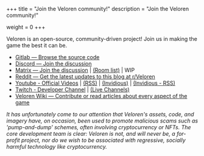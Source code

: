 +++
title = "Join the Veloren community!"
description = "Join the Veloren community!"

weight = 0
+++

Veloren is an open-source, community-driven project! Join us in making the game the best it can be.

* [Gitlab — Browse the source code](https://gitlab.com/veloren/veloren)
* [Discord — Join the discussion](https://discord.gg/ecUxc9N)
* [Matrix — Join the discussion](https://matrix.to/#/#veloren-space:fachschaften.org) | [(Room list)](@/matrix_room_list.md) | WIP
* [Reddit — Get the latest updates to this blog at r/Veloren](https://www.reddit.com/r/Veloren/)
* [Youtube - Official Videos](https://youtube.com/channel/UCmRjlnKnSRRihWPPNasl_Qw) | [(RSS)](https://www.youtube.com/feeds/videos.xml?channel_id=UCmRjlnKnSRRihWPPNasl_Qw) | [(Invidious)](https://yewtu.be/channel/UCmRjlnKnSRRihWPPNasl_Qw) | [(Invidious - RSS)](https://yewtu.be/feed/channel/UCmRjlnKnSRRihWPPNasl_Qw)
* [Twitch - Developer Channel](https://www.twitch.tv/veloren_dev/videos) | [(Live Channels)](https://www.twitch.tv/directory/game/Veloren)
* [Veloren Wiki — Contribute or read articles about every aspect of the game](https://wiki.veloren.net/)

*It has unfortunately come to our attention that Veloren's assets, code, and imagery have, on occasion, been used to
promote malicious scams such as 'pump-and-dump' schemes, often involving cryptocurrency or NFTs. The core development
team is clear: Veloren is not, and will never be, a for-profit project, nor do we wish to be associated with regressive,
socially harmful technology like cryptocurrency.*
